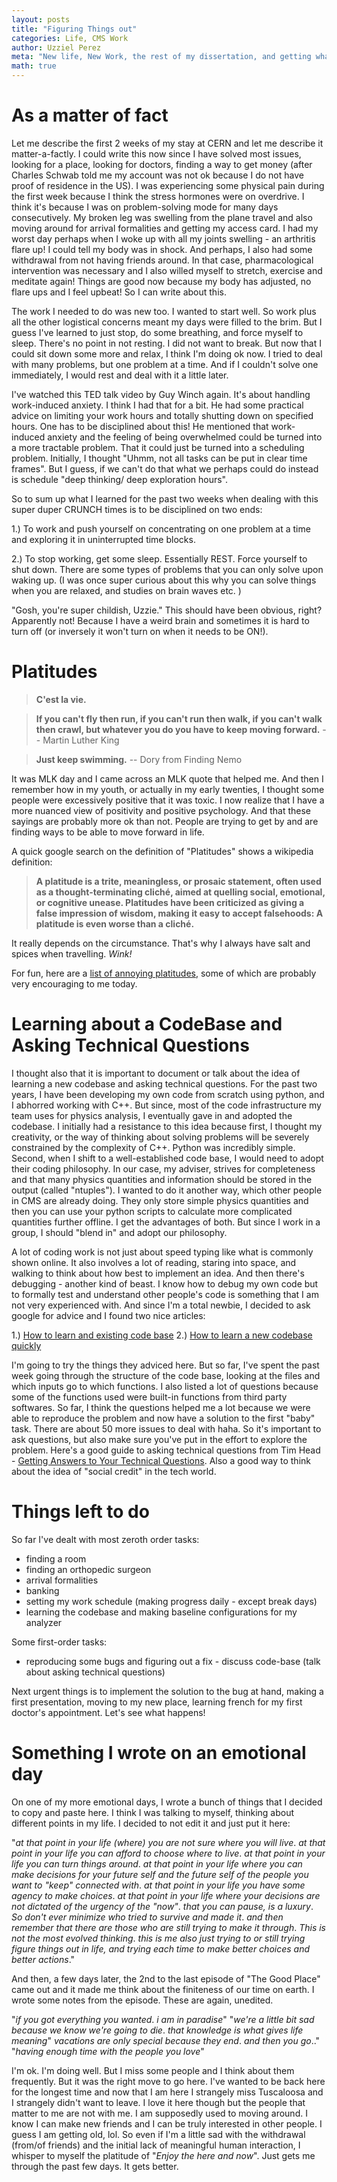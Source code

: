 ```yaml
---
layout: posts
title: "Figuring Things out"
categories: Life, CMS Work
author: Uzziel Perez
meta: "New life, New Work, the rest of my dissertation, and getting what I wanted so much"
math: true
---
```


# As a matter of fact

Let me describe the first 2 weeks of my stay at CERN and let me describe it matter-a-factly. I could write this now since I have solved most issues, looking for a place, looking for doctors, finding a way to get money (after Charles Schwab told me my account was not ok because I do not have proof of residence in the US). I was experiencing some physical pain during the first week because I think the stress hormones were on overdrive. I think it's because I was on problem-solving mode for many days consecutively. My broken leg was swelling from the plane travel and also moving around for arrival formalities and getting my access card. I had my worst day perhaps when I woke up with all my joints swelling - an arthritis flare up! I could tell my body was in shock. And perhaps, I also had some withdrawal from not having friends around. In that case, pharmacological intervention was necessary and I also willed myself to stretch, exercise and meditate again! Things are good now because my body has adjusted, no flare ups and I feel upbeat! So I can write about this.

The work I needed to do was new too. I wanted to start well. So work plus all the other logistical concerns meant my days were filled to the brim. But I guess I've learned to just stop, do some breathing, and force myself to sleep. There's no point in not resting. I did not want to break. But now that I could sit down some more and relax, I think I'm doing ok now. I tried to deal with many problems, but one problem at a time. And if I couldn't solve one immediately, I would rest and deal with it a little later.

I've watched this TED talk video by Guy Winch again. It's about handling work-induced anxiety. I think I had that for a bit. He had some practical advice on limiting your work hours and totally shutting down on specified hours. One has to be disciplined about this! He mentioned that work-induced anxiety and the feeling of being overwhelmed could be turned into a more tractable problem. That it could just be turned into a scheduling problem. Initially, I thought "Uhmm, not all tasks can be put in clear time frames". But I guess, if we can't do that what we perhaps could do instead is schedule "deep thinking/ deep exploration hours".

So to sum up what I learned for the past two weeks when dealing with this super duper CRUNCH times is to be disciplined on two ends:

1.) To work and push yourself on concentrating on one problem at a time and exploring it in uninterrupted time blocks.

2.) To stop working, get some sleep. Essentially REST. Force yourself to shut down. There are some types of problems that you can only solve upon waking up. (I was once super curious about this why you can solve things when you are relaxed, and studies on brain waves etc. )

"Gosh, you're super childish, Uzzie." This should have been obvious, right? Apparently not! Because I have a weird brain and sometimes it is hard to turn off (or inversely it won't turn on when it needs to be ON!).

# Platitudes

> **C'est la vie.**

> **If you can't fly then run, if you can't run then walk, if you can't walk then crawl, but whatever you do you have to keep moving forward.** -- Martin Luther King

> **Just keep swimming.** -- Dory from Finding Nemo

It was MLK day and I came across an MLK quote that helped me. And then I remember how in my youth, or actually in my early twenties, I thought some people were excessively positive that it was toxic. I now realize that I have a more nuanced view of positivity and positive psychology. And that these sayings are probably more ok than not. People are trying to get by and are finding ways to be able to move forward in life.

A quick google search on the definition of "Platitudes" shows a wikipedia definition:

> **A platitude is a trite, meaningless, or prosaic statement, often used as a thought-terminating cliché, aimed at quelling social, emotional, or cognitive unease. Platitudes have been criticized as giving a false impression of wisdom, making it easy to accept falsehoods: A platitude is even worse than a cliché.**

It really depends on the circumstance. That's why I always have salt and spices when travelling. *Wink!*

For fun, here are a [list of annoying platitudes](https://scottberkun.com/2011/what-are-the-most-annoying-platitudes/), some of which are probably very encouraging to me today.

# Learning about a CodeBase and Asking Technical Questions

I thought also that it is important to document or talk about the idea of learning a new codebase and asking technical questions. For the past two years, I have been developing my own code from scratch using python, and I abhorred working with C++. But since, most of the code infrastructure my team uses for physics analysis, I eventually gave in and adopted the codebase. I initially had a resistance to this idea because first, I thought my creativity, or the way of thinking about solving problems will be severely constrained by the complexity of C++. Python was incredibly simple. Second, when I shift to a well-established code base, I would need to adopt their coding philosophy. In our case, my adviser, strives for completeness and that many physics quantities and information should be stored in the output (called "ntuples"). I wanted to do it another way, which other people in CMS are already doing. They only store simple physics quantities and then you can use your python scripts to calculate more complicated quantities further offline. I get the advantages of both. But since I work in a group, I should "blend in" and adopt our philosophy.

A lot of coding work is not just about speed typing like what is commonly shown online. It also involves a lot of reading, staring into space, and walking to think about how best to implement an idea. And then there's debugging - another kind of beast. I know how to debug my own code but to formally test and understand other people's code is something that I am not very experienced with. And since I'm a total newbie, I decided to ask google for advice and I found two nice articles:

1.) [How to learn and existing code base](https://hackernoon.com/how-to-learn-an-existing-code-base-28b88d954bfd)
2.) [How to learn a new codebase quickly](https://www.reddit.com/r/learnprogramming/comments/89pjdy/how_to_learn_a_new_codebase_quickly/)

I'm going to try the things they adviced here. But so far, I've spent the past week going through the structure of the code base, looking at the files and which inputs go to which functions. I also listed a lot of questions because some of the functions used were built-in functions from third party softwares. So far, I think the questions helped me a lot because we were able to reproduce the problem and now have a solution to the first "baby" task. There are about 50 more issues to deal with haha. So it's important to ask questions, but also make sure you've put in the effort to explore the problem. Here's a good guide to asking technical questions from Tim Head - [Getting Answers to Your Technical Questions](https://betatim.github.io/posts/getting-answers/). Also a good way to think about the idea of "social credit" in the tech world.


# Things left to do
So far I've dealt with most zeroth order tasks:
 - finding a room
 - finding an orthopedic surgeon
 - arrival formalities
 - banking
 - setting my work schedule (making progress daily - except break days)
 - learning the codebase and making baseline configurations for my analyzer

Some first-order tasks:
- reproducing some bugs and figuring out a fix - discuss code-base (talk about asking technical questions)

Next urgent things is to implement the solution to the bug at hand, making a first presentation, moving to my new place, learning french for my first doctor's appointment. Let's see what happens!

# Something I wrote on an emotional day

On one of my more emotional days, I wrote a bunch of things that I decided to copy and paste here. I think I was talking to myself, thinking about different points in my life. I decided to not edit it and just put it here:

"*at that point in your life (where) you are not sure where you will live*.
*at that point in your life you can afford to choose where to live*.
*at that point in your life you can turn things around*.
*at that point in your life where you can make decisions for your future self and the future self of the people you want to "keep" connected with*.
*at that point in your life you have some agency to make choices*.
*at that point in your life where your decisions are not dictated of the urgency of the "now"*. *that you can pause, is a luxury*. *So don't ever minimize who tried to survive and made it*. *and then remember that there are those who are still trying to make it through*.
*This is not the most evolved thinking*. *this is me also just trying to or still trying figure things out in life, and trying each time to make better choices and better actions*."

And then, a few days later, the 2nd to the last episode of "The Good Place" came out and it made me think about the finiteness of our time on earth. I wrote some notes from the episode. These are again, unedited.

"*if you got everything you wanted*.
*i am in paradise*"
"*we're a little bit sad because we know we're going to die*. *that knowledge is what gives life meaning*"
*vacations are only special because they end*.
*and then you go*.."
"*having enough time with the people you love*"

I'm ok. I'm doing well. But I miss some people and I think about them frequently. But it was the right move to go here. I've wanted to be back here for the longest time and now that I am here I strangely miss Tuscaloosa and I strangely didn't want to leave. I love it here though but the people that matter to me are not with me. I am supposedly used to moving around. I know I can make new friends and I can be truly interested in other people. I guess I am getting old, lol. So even if I'm a little sad with the withdrawal (from/of friends) and the initial lack of meaningful human interaction, I whisper to myself the platitude of "*Enjoy the here and now*". Just gets me through the past few days. It gets better. 

